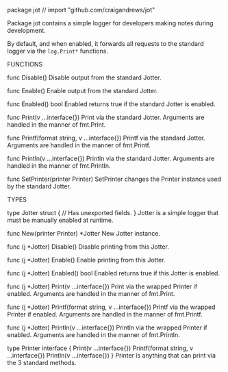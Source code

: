 package jot // import "github.com/craigandrews/jot"

Package jot contains a simple logger for developers making notes during
development.

By default, and when enabled, it forwards all requests to the standard
logger via the `log.Print*` functions.

FUNCTIONS

func Disable()
    Disable output from the standard Jotter.

func Enable()
    Enable output from the standard Jotter.

func Enabled() bool
    Enabled returns true if the standard Jotter is enabled.

func Print(v ...interface{})
    Print via the standard Jotter. Arguments are handled in the manner of
    fmt.Print.

func Printf(format string, v ...interface{})
    Printf via the standard Jotter. Arguments are handled in the manner of
    fmt.Printf.

func Println(v ...interface{})
    Println via the standard Jotter. Arguments are handled in the manner of
    fmt.Println.

func SetPrinter(printer Printer)
    SetPrinter changes the Printer instance used by the standard Jotter.


TYPES

type Jotter struct {
	// Has unexported fields.
}
    Jotter is a simple logger that must be manually enabled at runtime.

func New(printer Printer) *Jotter
    New Jotter instance.

func (j *Jotter) Disable()
    Disable printing from this Jotter.

func (j *Jotter) Enable()
    Enable printing from this Jotter.

func (j *Jotter) Enabled() bool
    Enabled returns true if this Jotter is enabled.

func (j *Jotter) Print(v ...interface{})
    Print via the wrapped Printer if enabled. Arguments are handled in the
    manner of fmt.Print.

func (j *Jotter) Printf(format string, v ...interface{})
    Printf via the wrapped Printer if enabled. Arguments are handled in the
    manner of fmt.Printf.

func (j *Jotter) Println(v ...interface{})
    Println via the wrapped Printer if enabled. Arguments are handled in the
    manner of fmt.Println.

type Printer interface {
	Print(v ...interface{})
	Printf(format string, v ...interface{})
	Println(v ...interface{})
}
    Printer is anything that can print via the 3 standard methods.

